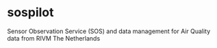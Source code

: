 sospilot
========

Sensor Observation Service (SOS) and data management for Air Quality data from RIVM The Netherlands
